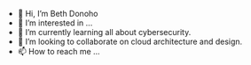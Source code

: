 - 👋 Hi, I’m Beth Donoho
- 👀 I’m interested in ...
- 🌱 I’m currently learning all about cybersecurity.
- 💞️ I’m looking to collaborate on cloud architecture and design.
- 📫 How to reach me ... 

<!---
bethdonoho/bethdonoho is a ✨ special ✨ repository because its `README.md` (this file) appears on your GitHub profile.
You can click the Preview link to take a look at your changes.
--->
